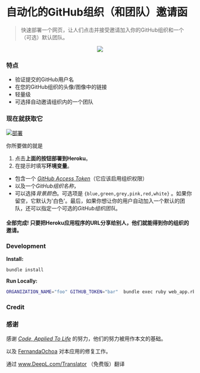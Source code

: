 # 自动化的GitHub组织（和团队）邀请函

> 快速部署一个网页，让人们点击并接受邀请加入你的GitHub组织和一个（可选）默认团队。

<p align="center">
  <img src="auto-invites-example-ui.png"/>
</p>

### 特点

* 验证提交的GitHub用户名
* 在您的GitHub组织的头像/图像中的链接
* 轻量级
* 可选择自动邀请组织内的一个团队

### 现在就获取它

[![部署](https://www.herokucdn.com/deploy/button.svg)](https://heroku.com/deploy)

你所要做的就是

1. 点击**上面的按钮部署到Heroku**。
2. 在提示时填写**环境变量**。

- 包含一个 [*GitHub Access Token*](https://github.com/blog/1509-personal-api-tokens)（它应该启用组织权限）
- 以及一个*GitHub组织名称*，
- 可以选择*背景颜色*。可选项是 `{blue,green,grey,pink,red,white}` 。如果你留空，它默认为'白色'。最后，如果你想让你的用户自动加入一个默认的团队，还可以指定一个可选的*GitHub组织团队*。

#### 全部完成! 只要把Heroku应用程序的URL分享给别人，他们就能得到你的组织的邀请。
### Development

**Install:** 

```
bundle install
```

**Run Locally:**

```bash
ORGANIZATION_NAME="foo" GITHUB_TOKEN="bar"  bundle exec ruby web_app.rb
```

### Credit 

### 感谢

感谢 [*Code, Applied To Life*](https://medium.com/code-applied-to-life/automated-github-organization-invites-3e940aa27040#.sikfvzyaj) 的努力，他们的努力被用作本文的基础。

以及 [FernandaOchoa](https://github.com/FernandaOchoa/automated-github-organization-invites) 对本应用的修复工作。

通过 www.DeepL.com/Translator （免费版）翻译
